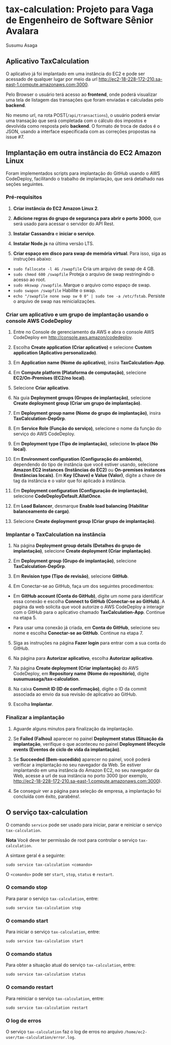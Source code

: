 # tax-calculation: Projeto para Vaga de Engenheiro de Software Sênior Avalara
Susumu Asaga

## Aplicativo TaxCalculation

O aplicativo já foi implantado em uma instância do EC2 e pode ser acessado de qualquer lugar por meio da url http://ec2-18-228-172-210.sa-east-1.compute.amazonaws.com:3000.

Pelo Browser o usuário terá acesso ao **frontend**, onde poderá visualizar uma tela de listagem das transações que foram enviadas e calculadas pelo **backend**.

No mesmo url, na rota POST(`/api/transactions`), o usuário poderá enviar uma transação que será completada com o cálculo dos impostos e devolvida como resposta pelo **backend**. O formato de troca de dados é o JSON, usando a interface especificada com as correções propostas na issue #7.

## Implantação em outra instância do EC2 Amazon Linux

Foram implementados scripts para implantação do GitHub usando o AWS CodeDeploy, facilitando o trabalho de implantação, que será detalhado nas seções seguintes.

### Pré-requisitos

1. **Criar instância do EC2 Amazon Linux 2**.

2. **Adicione regras do grupo de segurança para abrir o porto 3000**, que será usado para acessar o servidor do API Rest.

3. **Instalar Cassandra** e **iniciar o serviço**.

4. **Instalar Node.js** na última versão LTS.

5. **Criar espaço em disco para swap de memória virtual**. Para isso, siga as instruções abaixo:
  * `sudo fallocate -l 4G /swapfile` Cria um arquivo de swap de 4 GB.
  * `sudo chmod 600 /swapfile` Proteja o arquivo de swap restringindo o acesso ao root.
  * `sudo mkswap /swapfile`. Marque o arquivo como espaço de swap.
  * `sudo swapon /swapfile` Habilite o swap.
  * `echo "/swapfile none swap sw 0 0" | sudo tee -a /etc/fstab`. Persiste o arquivo de swap nas reinicializações.

### Criar um aplicativo e um grupo de implantação usando o console AWS CodeDeploy

1. Entre no Console de gerenciamento da AWS e abra o console AWS CodeDeploy em http://console.aws.amazon/codedeploy.

2. Escolha **Create application (Criar aplicativo)** e selecione **Custom application (Aplicativo personalizado)**.

3. Em **Application name (Nome do aplicativo)**, insira **TaxCalculation-App**.

4. Em **Compute platform (Plataforma de computação)**, selecione **EC2/On-Premises (EC2/no local)**.

5. Selecione **Criar aplicativo**.

6. Na guia **Deployment groups (Grupos de implantação)**, selecione **Create deployment group (Criar um grupo de implantação)**.

7. Em **Deployment group name (Nome do grupo de implantação)**, insira **TaxCalculation-DepGrp**.

8. Em **Service Role (Função do serviço)**, selecione o nome da função do serviço do AWS CodeDeploy.

9. Em **Deployment type (Tipo de implantação)**, selecione **In-place (No local)**.

10. Em **Environment configuration (Configuração do ambiente)**, dependendo do tipo de instância que você estiver usando, selecione **Amazon EC2 instances (Instâncias do EC2)** ou **On-premises instances (Instâncias locais)**. Em **Key (Chave) e Value (Valor)**, digite a chave de tag da instância e o valor que foi aplicado à instância.

11. Em **Deployment configuration (Configuração de implantação)**, selecione **CodeDeployDefault.AllatOnce**.

12. Em **Load Balancer**, desmarque **Enable load balancing (Habilitar balanceamento de carga)**.

13. Selecione **Create deployment group (Criar grupo de implantação)**.

### Implantar o TaxCalculation na instância

1. Na página **Deployment group details (Detalhes do grupo de implantação)**, selecione **Create deployment (Criar implantação)**.

1. Em **Deployment group (Grupo de implantação)**, selecione **TaxCalculation-DepGrp**.

1. Em **Revision type (Tipo de revisão)**, selecione **GitHub**.

1. Em Conectar-se ao GitHub, faça um dos seguintes procedimentos:
  * Em **GitHub account (Conta do GitHub)**, digite um nome para identificar essa conexão e escolha **Connect to GitHub (Conectar-se ao GitHub)**. A página da web solicita que você autorize o AWS CodeDeploy a interagir com o GitHub para o aplicativo chamado **TaxCalculation-App**. Continue na etapa 5.
  
  * Para usar uma conexão já criada, em **Conta do GitHub**, selecione seu nome e escolha **Conectar-se ao GitHub**. Continue na etapa 7.

5. Siga as instruções na página **Fazer login** para entrar com a sua conta do GitHub.

1. Na página para **Autorizar aplicativo**, escolha **Autorizar aplicativo**.

1. Na página **Create deployment (Criar implantação)** do AWS CodeDeploy, em **Repository name (Nome do repositório)**, digite **susumuasaga/tax-calculation**.

1. Na caixa **Commit ID (ID de confirmação)**, digite o ID da commit associada ao envio da sua revisão de aplicativo ao GitHub.

1. Escolha **Implantar**.

### Finalizar a implantação

1. Aguarde alguns minutos para finalização da implantação.

1. Se **Failed (Falhou)** aparecer no painel **Deployment status (Situação da implantação**, verifique o que aconteceu no painel **Deployment lifecycle events (Eventos de ciclo de vida da implantação)**.

1. Se **Succeeded (Bem-sucedido)** aparecer no painel, você poderá verificar a implantação no seu navegador da Web. Se estiver implantando em uma instância do Amazon EC2, no seu navegador da Web, acesse a url de sua instância no porto 3000 (por exemplo, http://ec2-18-228-172-210.sa-east-1.compute.amazonaws.com:3000).

1. Se conseguir ver a página para seleção de empresa, a implantação foi concluída com êxito, parabéns!.

## O serviço tax-calculation

O comando `service` pode ser usado para iniciar, parar e reiniciar o serviço `tax-calculation`.

**Nota** Você deve ter permissão de root para controlar o serviço `tax-calculation`.

A sintaxe geral é a seguinte:
```
sudo service tax-calculation <comando>
```
O `<comando>` pode ser `start`, `stop`, `status` e `restart`.

### O comando stop

Para parar o serviço `tax-calculation`, entre:
```
sudo service tax-calculation stop
```

### O comando start

Para iniciar o serviço `tax-calculation`, entre:
```
sudo service tax-calculation start
```

### O comando status

Para obter a situação atual do serviço `tax-calculation`, entre:
```
sudo service tax-calculation status
```

### O comando restart

Para reiniciar o serviço `tax-calculation`, entre:
```
sudo service tax-calculation restart
```

### O log de erros

O serviço `tax-calculation` faz o log de erros no arquivo `/home/ec2-user/tax-calculation/error.log`.
